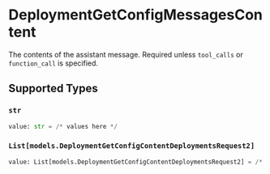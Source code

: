 # DeploymentGetConfigMessagesContent

The contents of the assistant message. Required unless `tool_calls` or `function_call` is specified.


## Supported Types

### `str`

```python
value: str = /* values here */
```

### `List[models.DeploymentGetConfigContentDeploymentsRequest2]`

```python
value: List[models.DeploymentGetConfigContentDeploymentsRequest2] = /* values here */
```

